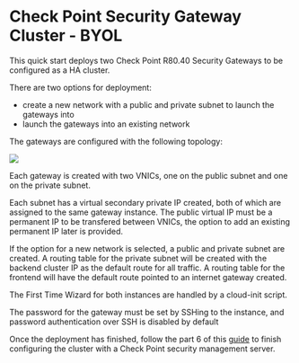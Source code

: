 # Check Point Security Gateway Cluster - BYOL

This quick start deploys two Check Point R80.40 Security Gateways to be configured as a HA cluster.

There are two options for deployment:
- create a new network with a public and private subnet to launch the gateways into
- launch the gateways into an existing network

The gateways are configured with the following topology:

![](./images/cp_cluster_topology.png)

Each gateway is created with two VNICs, one on the public subnet and one on the private subnet. 

Each subnet has a virtual secondary private IP created, both of which are assigned to the same gateway instance. The public virtual IP must be a permanent IP to be transfered between VNICs, the option to add an existing permanent IP later is provided. 

If the option for a new network is selected, a public and private subnet are created. A routing table for the private subnet will be created with the backend cluster IP as the default route for all traffic. A routing table for the frontend will have the default route pointed to an internet gateway created.

The First Time Wizard for both instances are handled by a cloud-init script.

The password for the gateway must be set by SSHing to the instance, and password authentication over SSH is disabled by default

Once the deployment has finished, follow the part 6 of this [guide](https://supportcenter.checkpoint.com/supportcenter/portal?eventSubmit_doGoviewsolutiondetails=&solutionid=sk142872&partition=General&product=CloudGuard) to finish configuring the cluster with a Check Point security management server.
